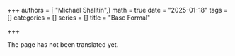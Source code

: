 +++
authors = [ "Michael Shalitin",]
math = true
date = "2025-01-18"
tags = []
categories = []
series = []
title = "Base Formal"

+++

The page has not been translated yet.